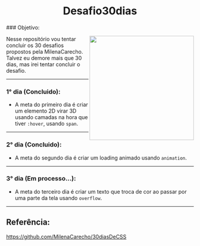 <h1 align='center'> Desafio30dias </h1>
### Objetivo:
<div>
  <img align="right" width="280px" src="https://gifs.eco.br/wp-content/uploads/2023/03/imagens-de-emoji-joinha-png-16.png">
  <p>Nesse repositório vou tentar concluir os 30 desafios propostos pela MilenaCarecho.
    <br> Talvez eu demore mais que 30 dias, mas irei tentar concluir o desafio.</p>
</div>

<hr>

### 1° dia (Concluido):
- A meta do primeiro dia é criar um elemento 2D virar 3D usando camadas na hora que tiver `:hover`, usando `span`.

<hr>

### 2° dia (Concluido):
- A meta do segundo dia é criar um loading animado usando `animation`.

<hr>

### 3° dia (Em processo...):
- A meta do terceiro dia é criar um texto que troca de cor ao passar por uma parte da tela usando `overflow`.

<hr>

## Referência:
https://github.com/MilenaCarecho/30diasDeCSS

